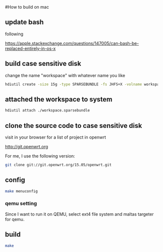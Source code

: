 #How to build on mac

## update bash

following

https://apple.stackexchange.com/questions/147005/can-bash-be-replaced-entirely-in-os-x

## build case sensitive disk

change the name "workspace" with whatever name you like

```bash
hdiutil create -size 15g -type SPARSEBUNDLE -fs JHFS+X -volname workspace
```


## attached the workspace to system

```bash
hdiutil attach ./workspace.sparsebundle
```

## clone the source code to case sensitive disk

visit in your browser for a list of project in openwrt

http://git.openwrt.org

For me, I use the following version:

```bash
git clone git://git.openwrt.org/15.05/openwrt.git
```

## config

```bash
make menuconfig
```

### qemu setting

Since I want to run it on QEMU, select ext4 file system and maltas targeter for qemu.

## build

```bash
make
```

